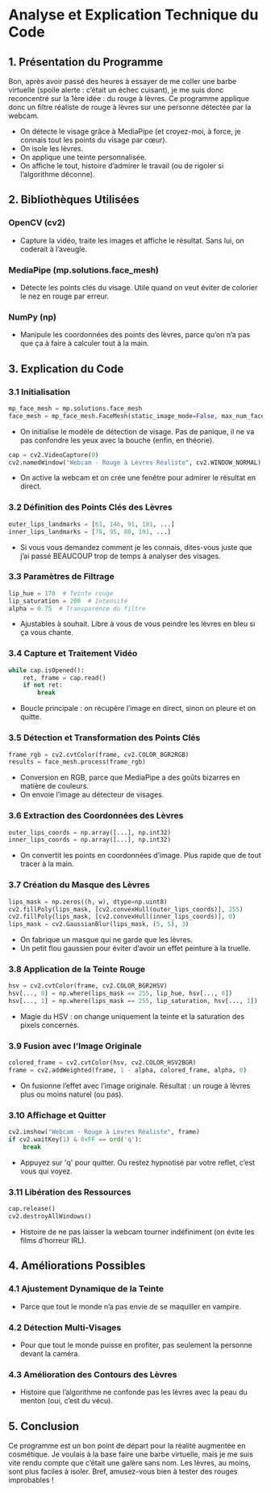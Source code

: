# **Analyse et Explication Technique du Code**

## **1. Présentation du Programme**
Bon, après avoir passé des heures à essayer de me coller une barbe virtuelle (spoile alerte : c’était un échec cuisant), je me suis donc reconcentré sur la 1ère idée : du rouge à lèvres. Ce programme applique donc un filtre réaliste de rouge à lèvres sur une personne détectée par la webcam. 

- On détecte le visage grâce à MediaPipe (et croyez-moi, à force, je connais tout les points du visage par cœur).
- On isole les lèvres.
- On applique une teinte personnalisée.
- On affiche le tout, histoire d’admirer le travail (ou de rigoler si l’algorithme déconne).

## **2. Bibliothèques Utilisées**
### **OpenCV (cv2)**
- Capture la vidéo, traite les images et affiche le résultat. Sans lui, on coderait à l’aveugle.

### **MediaPipe (mp.solutions.face_mesh)**
- Détecte les points clés du visage. Utile quand on veut éviter de colorier le nez en rouge par erreur.

### **NumPy (np)**
- Manipule les coordonnées des points des lèvres, parce qu’on n’a pas que ça à faire à calculer tout à la main.

## **3. Explication du Code**

### **3.1 Initialisation**
```python
mp_face_mesh = mp.solutions.face_mesh
face_mesh = mp_face_mesh.FaceMesh(static_image_mode=False, max_num_faces=1, min_detection_confidence=0.9, min_tracking_confidence=0.9)
```
- On initialise le modèle de détection de visage. Pas de panique, il ne va pas confondre les yeux avec la bouche (enfin, en théorie).

```python
cap = cv2.VideoCapture(0)
cv2.namedWindow("Webcam - Rouge à Lèvres Réaliste", cv2.WINDOW_NORMAL)
```
- On active la webcam et on crée une fenêtre pour admirer le résultat en direct.

### **3.2 Définition des Points Clés des Lèvres**
```python
outer_lips_landmarks = [61, 146, 91, 181, ...]
inner_lips_landmarks = [78, 95, 88, 191, ...]
```
- Si vous vous demandez comment je les connais, dites-vous juste que j’ai passé BEAUCOUP trop de temps à analyser des visages.

### **3.3 Paramètres de Filtrage**
```python
lip_hue = 170  # Teinte rouge
lip_saturation = 200  # Intensité
alpha = 0.75  # Transparence du filtre
```
- Ajustables à souhait. Libre à vous de vous peindre les lèvres en bleu si ça vous chante.

### **3.4 Capture et Traitement Vidéo**
```python
while cap.isOpened():
    ret, frame = cap.read()
    if not ret:
        break
```
- Boucle principale : on récupère l’image en direct, sinon on pleure et on quitte.

### **3.5 Détection et Transformation des Points Clés**
```python
frame_rgb = cv2.cvtColor(frame, cv2.COLOR_BGR2RGB)
results = face_mesh.process(frame_rgb)
```
- Conversion en RGB, parce que MediaPipe a des goûts bizarres en matière de couleurs.
- On envoie l’image au détecteur de visages.

### **3.6 Extraction des Coordonnées des Lèvres**
```python
outer_lips_coords = np.array([...], np.int32)
inner_lips_coords = np.array([...], np.int32)
```
- On convertit les points en coordonnées d’image. Plus rapide que de tout tracer à la main.

### **3.7 Création du Masque des Lèvres**
```python
lips_mask = np.zeros((h, w), dtype=np.uint8)
cv2.fillPoly(lips_mask, [cv2.convexHull(outer_lips_coords)], 255)
cv2.fillPoly(lips_mask, [cv2.convexHull(inner_lips_coords)], 0)
lips_mask = cv2.GaussianBlur(lips_mask, (5, 5), 3)
```
- On fabrique un masque qui ne garde que les lèvres.
- Un petit flou gaussien pour éviter d’avoir un effet peinture à la truelle.

### **3.8 Application de la Teinte Rouge**
```python
hsv = cv2.cvtColor(frame, cv2.COLOR_BGR2HSV)
hsv[..., 0] = np.where(lips_mask == 255, lip_hue, hsv[..., 0])
hsv[..., 1] = np.where(lips_mask == 255, lip_saturation, hsv[..., 1])
```
- Magie du HSV : on change uniquement la teinte et la saturation des pixels concernés.

### **3.9 Fusion avec l'Image Originale**
```python
colored_frame = cv2.cvtColor(hsv, cv2.COLOR_HSV2BGR)
frame = cv2.addWeighted(frame, 1 - alpha, colored_frame, alpha, 0)
```
- On fusionne l’effet avec l’image originale. Résultat : un rouge à lèvres plus ou moins naturel (ou pas).

### **3.10 Affichage et Quitter**
```python
cv2.imshow("Webcam - Rouge à Lèvres Réaliste", frame)
if cv2.waitKey(1) & 0xFF == ord('q'):
    break
```
- Appuyez sur 'q' pour quitter. Ou restez hypnotisé par votre reflet, c’est vous qui voyez.

### **3.11 Libération des Ressources**
```python
cap.release()
cv2.destroyAllWindows()
```
- Histoire de ne pas laisser la webcam tourner indéfiniment (on évite les films d’horreur IRL).

## **4. Améliorations Possibles**
### **4.1 Ajustement Dynamique de la Teinte**
- Parce que tout le monde n’a pas envie de se maquiller en vampire.

### **4.2 Détection Multi-Visages**
- Pour que tout le monde puisse en profiter, pas seulement la personne devant la caméra.

### **4.3 Amélioration des Contours des Lèvres**
- Histoire que l’algorithme ne confonde pas les lèvres avec la peau du menton (oui, c’est du vécu).

## **5. Conclusion**
Ce programme est un bon point de départ pour la réalité augmentée en cosmétique. Je voulais à la base faire une barbe virtuelle, mais je me suis vite rendu compte que c’était une galère sans nom. Les lèvres, au moins, sont plus faciles à isoler. Bref, amusez-vous bien à tester des rouges improbables !

